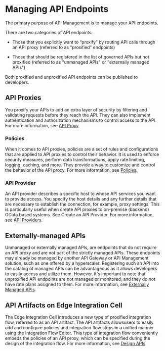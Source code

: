 <!-- loioac794e455e4e446a82bb296fb4d48f4f -->

# Managing API Endpoints

The primary purpose of API Management is to manage your API endpoints.

There are two categories of API endpoints:

-   Those that you explicitly want to “proxify” by routing API calls through an API proxy \(referred to as "proxified" endpoints\)

-   Those that should be registered in the list of governed APIs but not proxified \(referred to as "unmanaged APIs" or "externally managed APIs"\)


Both proxified and unproxified API endpoints can be published to developers.



<a name="loioac794e455e4e446a82bb296fb4d48f4f__section_oqx_hbc_g1c"/>

## API Proxies

You proxify your APIs to add an extra layer of security by filtering and validating requests before they reach the API. They can also implement authentication and authorization mechanisms to control access to the API. For more information, see [API Proxy](50-Development/api-proxy-8962643.md).



### Policies

When it comes to API proxies, policies are a set of rules and configurations that are applied to API proxies to control their behavior. It is used to enforce security measures, perform data transformations, apply rate limiting, logging, caching, and more. They provide a way to customize and control the behavior of the API proxy. For more information, see [Policies](50-Development/policies-7e4f3e5.md).



### API Provider

An API provider describes a specific host to whose API services you want to provide access. You specify the host details and any further details that are necessary to establish the connection, for example, proxy settings. This is particularly useful when create API proxies to on-premise \(backend\) OData based systems. See Create an API Provider. For more information, see [API Providers](50-Development/api-providers-42e13b2.md).



<a name="loioac794e455e4e446a82bb296fb4d48f4f__section_wgs_3bc_g1c"/>

## Externally-managed APIs

Unmanaged or externally managed APIs, are endpoints that do not require an API proxy and are not part of the strictly managed APIs. These endpoints may already be managed by another API Gateway or API Management solution, such as one offered by a hyperscaler. Registering such an API into the catalog of managed APIs can be advantageous as it allows developers to easily access and utilize them. However, it's important to note that unproxified API endpoints are not managed or monitored, and they do not have rate plans assigned to them. For more information, see [Externally Managed APIs](50-Development/externally-managed-apis-848015d.md).



<a name="loioac794e455e4e446a82bb296fb4d48f4f__section_gpj_jbc_g1c"/>

## API Artifacts on Edge Integration Cell

The Edge Integration Cell introduces a new type of proxified integration flow, referred to as an API artifact. The API artifacts allowsusers to easily add and configure policies and integration flow steps in a unified manner using the Integration Flow Editor. This type of integration flow conveniently embeds the policies of an API proxy, which can be specified during the design of the integration flow. For more information, see [Design APIs](50-Development/design-apis-94957bc.md).

